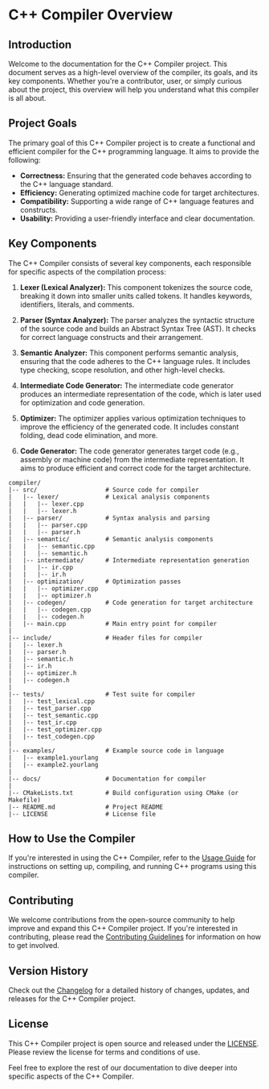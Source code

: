 # C++ Compiler Overview

## Introduction

Welcome to the documentation for the C++ Compiler project. This document serves as a high-level overview of the compiler, its goals, and its key components. Whether you're a contributor, user, or simply curious about the project, this overview will help you understand what this compiler is all about.

## Project Goals

The primary goal of this C++ Compiler project is to create a functional and efficient compiler for the C++ programming language. It aims to provide the following:

- **Correctness:** Ensuring that the generated code behaves according to the C++ language standard.
- **Efficiency:** Generating optimized machine code for target architectures.
- **Compatibility:** Supporting a wide range of C++ language features and constructs.
- **Usability:** Providing a user-friendly interface and clear documentation.

## Key Components

The C++ Compiler consists of several key components, each responsible for specific aspects of the compilation process:

1. **Lexer (Lexical Analyzer):** This component tokenizes the source code, breaking it down into smaller units called tokens. It handles keywords, identifiers, literals, and comments.

2. **Parser (Syntax Analyzer):** The parser analyzes the syntactic structure of the source code and builds an Abstract Syntax Tree (AST). It checks for correct language constructs and their arrangement.

3. **Semantic Analyzer:** This component performs semantic analysis, ensuring that the code adheres to the C++ language rules. It includes type checking, scope resolution, and other high-level checks.

4. **Intermediate Code Generator:** The intermediate code generator produces an intermediate representation of the code, which is later used for optimization and code generation.

5. **Optimizer:** The optimizer applies various optimization techniques to improve the efficiency of the generated code. It includes constant folding, dead code elimination, and more.

6. **Code Generator:** The code generator generates target code (e.g., assembly or machine code) from the intermediate representation. It aims to produce efficient and correct code for the target architecture.

```
compiler/
|-- src/                   # Source code for compiler
|   |-- lexer/             # Lexical analysis components
|   |   |-- lexer.cpp
|   |   |-- lexer.h
|   |-- parser/            # Syntax analysis and parsing
|   |   |-- parser.cpp
|   |   |-- parser.h
|   |-- semantic/          # Semantic analysis components
|   |   |-- semantic.cpp
|   |   |-- semantic.h
|   |-- intermediate/      # Intermediate representation generation
|   |   |-- ir.cpp
|   |   |-- ir.h
|   |-- optimization/      # Optimization passes
|   |   |-- optimizer.cpp
|   |   |-- optimizer.h
|   |-- codegen/           # Code generation for target architecture
|   |   |-- codegen.cpp
|   |   |-- codegen.h
|   |-- main.cpp           # Main entry point for compiler
|
|-- include/               # Header files for compiler
|   |-- lexer.h
|   |-- parser.h
|   |-- semantic.h
|   |-- ir.h
|   |-- optimizer.h
|   |-- codegen.h
|
|-- tests/                 # Test suite for compiler
|   |-- test_lexical.cpp
|   |-- test_parser.cpp
|   |-- test_semantic.cpp
|   |-- test_ir.cpp
|   |-- test_optimizer.cpp
|   |-- test_codegen.cpp
|
|-- examples/              # Example source code in language
|   |-- example1.yourlang
|   |-- example2.yourlang
|
|-- docs/                  # Documentation for compiler
|
|-- CMakeLists.txt         # Build configuration using CMake (or Makefile)
|-- README.md              # Project README
|-- LICENSE                # License file
```


## How to Use the Compiler

If you're interested in using the C++ Compiler, refer to the [Usage Guide](usage.md) for instructions on setting up, compiling, and running C++ programs using this compiler.

## Contributing

We welcome contributions from the open-source community to help improve and expand this C++ Compiler project. If you're interested in contributing, please read the [Contributing Guidelines](contributing.md) for information on how to get involved.

## Version History

Check out the [Changelog](changelog.md) for a detailed history of changes, updates, and releases for the C++ Compiler project.

## License

This C++ Compiler project is open source and released under the [LICENSE](LICENSE). Please review the license for terms and conditions of use.

Feel free to explore the rest of our documentation to dive deeper into specific aspects of the C++ Compiler.

